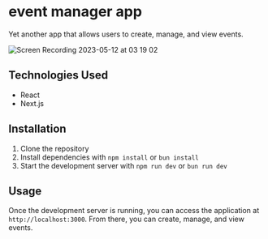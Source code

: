 # event manager app

Yet another app that allows users to create, manage, and view events.

![Screen Recording 2023-05-12 at 03 19 02](https://github.com/falcucci/event-manager-app/assets/33763843/393b86b0-2675-4516-a749-db336e02290f)

## Technologies Used

 - React
 - Next.js

## Installation

1. Clone the repository
2. Install dependencies with `npm install` or `bun install`
3. Start the development server with `npm run dev` or `bun run dev`

## Usage

Once the development server is running, you can access the application at `http://localhost:3000`. From there, you can create, manage, and view events.
